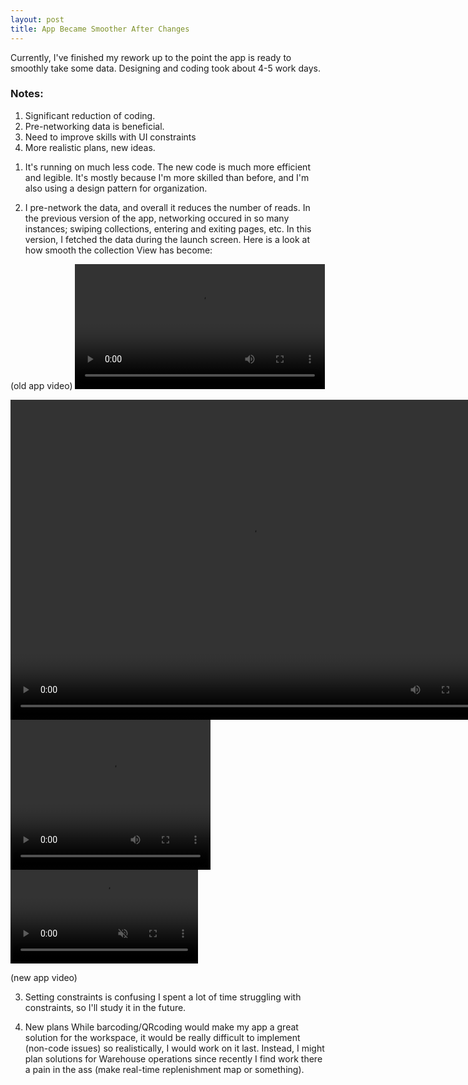```yaml
---
layout: post
title: App Became Smoother After Changes
---
```


Currently, I've finished my rework up to the point the app is ready to smoothly take some data. Designing and coding took about 4-5 work days.

<h3>Notes:</h3>
<ol>
  <li>Significant reduction of coding.</li>
  <li>Pre-networking data is beneficial.</li>
  <li>Need to improve skills with UI constraints</li>
  <li>More realistic plans, new ideas.</li>
</ol> 

1. It's running on much less code.
The new code is much more efficient and legible. It's mostly because I'm more skilled than before, and I'm also using a design pattern for organization.

2. I pre-network the data, and overall it reduces the number of reads.
In the previous version of the app, networking occured in so many instances; swiping collections, entering and exiting pages, etc. 
In this version, I fetched the data during the launch screen. Here is a look at how smooth the collection View has become:

(old app video)
<video width="400" controls>
  <source src="mikio1998.github.io/images/11_2_2020/Collection_Recording_1.mp4" type="video/mp4">
  Your browser does not support HTML video.
</video>

<video autoplay="autoplay" loop="loop" width="768" height="512">
  <source src="/assets/images/11_2_2020/Collection_Recording_1.mp4" type="video/mp4">
  <source src="/assets/images/11_2_2020/Collection_Recording_1.mp4" type="video/webm">
</video>

<video width="320" height="240" controls>
  <source type="video/mp4" src="https://mikio1998.github.io/images/11_2_2020/Collection_Recording_1.mp4">
</video>


<video muted autoplay controls>
    <source src="{{ mikio1998.github.io/images/11_2_2020 }}/Collection_Recording_1.mp4" type="video/mp4">
</video>

(new app video)


3. Setting constraints is confusing
I spent a lot of time struggling with constraints, so I'll study it in the future.

4. New plans
While barcoding/QRcoding would make my app a great solution for the workspace, it would be really difficult to implement (non-code issues) so realistically, I
would work on it last. Instead, I might plan solutions for Warehouse operations since recently I find work there a pain in the ass (make real-time replenishment map or something).
